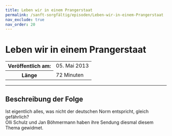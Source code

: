 ```yaml
---
title: Leben wir in einem Prangerstaat
permalink: /sanft-sorgfältig/episoden/Leben-wir-in-einem-Prangerstaat
nav_exclude: true
nav_order: 20
---
```


# Leben wir in einem Prangerstaat
<table class="resp-table dcf-table dcf-table-responsive dcf-table-bordered dcf-table-striped dcf-w-100%">
                    <tbody>
                        <tr>
                            <th scope="row">Veröffentlich am:</th>
                            <td data-label="Veröffentlich am:">05. Mai 2013</td>
                        </tr>
                        <tr>
                            <th scope="row">Länge </th>
                            <td data-label="Länge ">72 Minuten</td>
                        </tr></tbody>
                </table>

***

## Beschreibung der Folge

<div>
Ist eigentlich alles, was nicht der deutschen Norm entspricht, gleich gefährlich? <br> Olli Schulz und Jan Böhmermann haben ihre Sendung diesmal diesem Thema gewidmet.  
</div>

